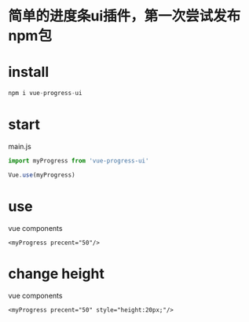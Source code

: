 # 简单的进度条ui插件，第一次尝试发布npm包

# install
```js
npm i vue-progress-ui
```

# start
main.js
```js
import myProgress from 'vue-progress-ui'

Vue.use(myProgress)
```

# use
vue components
```vue
<myProgress precent="50"/>
```

# change height
vue components
```vue
<myProgress precent="50" style="height:20px;"/>
```
